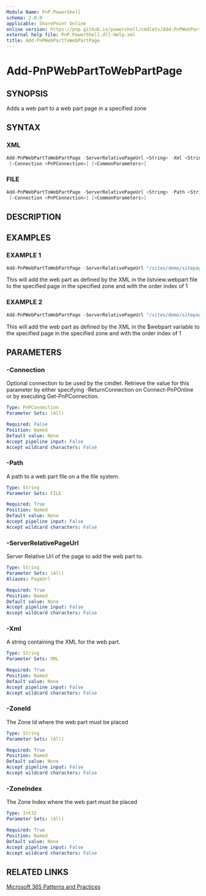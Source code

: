 ```yaml
---
Module Name: PnP.PowerShell
schema: 2.0.0
applicable: SharePoint Online
online version: https://pnp.github.io/powershell/cmdlets/Add-PnPWebPartToWebPartPage.html
external help file: PnP.PowerShell.dll-Help.xml
title: Add-PnPWebPartToWebPartPage
---
```

  
# Add-PnPWebPartToWebPartPage

## SYNOPSIS
Adds a web part to a web part page in a specified zone

## SYNTAX

### XML
```powershell
Add-PnPWebPartToWebPartPage -ServerRelativePageUrl <String> -Xml <String> -ZoneId <String> -ZoneIndex <Int32>
 [-Connection <PnPConnection>] [<CommonParameters>]
```

### FILE
```powershell
Add-PnPWebPartToWebPartPage -ServerRelativePageUrl <String> -Path <String> -ZoneId <String> -ZoneIndex <Int32>
 [-Connection <PnPConnection>] [<CommonParameters>]
```

## DESCRIPTION

## EXAMPLES

### EXAMPLE 1
```powershell
Add-PnPWebPartToWebPartPage -ServerRelativePageUrl "/sites/demo/sitepages/home.aspx" -Path "c:\myfiles\listview.webpart" -ZoneId "Header" -ZoneIndex 1
```

This will add the web part as defined by the XML in the listview.webpart file to the specified page in the specified zone and with the order index of 1

### EXAMPLE 2
```powershell
Add-PnPWebPartToWebPartPage -ServerRelativePageUrl "/sites/demo/sitepages/home.aspx" -XML $webpart -ZoneId "Header" -ZoneIndex 1
```

This will add the web part as defined by the XML in the $webpart variable to the specified page in the specified zone and with the order index of 1

## PARAMETERS

### -Connection
Optional connection to be used by the cmdlet. Retrieve the value for this parameter by either specifying -ReturnConnection on Connect-PnPOnline or by executing Get-PnPConnection.

```yaml
Type: PnPConnection
Parameter Sets: (All)

Required: False
Position: Named
Default value: None
Accept pipeline input: False
Accept wildcard characters: False
```

### -Path
A path to a web part file on a the file system.

```yaml
Type: String
Parameter Sets: FILE

Required: True
Position: Named
Default value: None
Accept pipeline input: False
Accept wildcard characters: False
```

### -ServerRelativePageUrl
Server Relative Url of the page to add the web part to.

```yaml
Type: String
Parameter Sets: (All)
Aliases: PageUrl

Required: True
Position: Named
Default value: None
Accept pipeline input: False
Accept wildcard characters: False
```



### -Xml
A string containing the XML for the web part.

```yaml
Type: String
Parameter Sets: XML

Required: True
Position: Named
Default value: None
Accept pipeline input: False
Accept wildcard characters: False
```

### -ZoneId
The Zone Id where the web part must be placed

```yaml
Type: String
Parameter Sets: (All)

Required: True
Position: Named
Default value: None
Accept pipeline input: False
Accept wildcard characters: False
```

### -ZoneIndex
The Zone Index where the web part must be placed

```yaml
Type: Int32
Parameter Sets: (All)

Required: True
Position: Named
Default value: None
Accept pipeline input: False
Accept wildcard characters: False
```

## RELATED LINKS

[Microsoft 365 Patterns and Practices](https://aka.ms/m365pnp)


